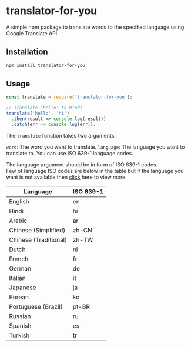 # translator-for-you

A simple npm package to translate words to the specified language using Google Translate API.

## Installation

```bash
npm install translator-for-you
```

## Usage

```js
const translate = require('translator-for-you');

// Translate 'hello' to Hindi
translate('hello', 'hi')
  .then(result => console.log(result))
  .catch(err => console.log(err));
```
The `translate` function takes two arguments:

`word`: The word you want to translate.
`language`: The language you want to translate to. You can use ISO 639-1 language codes.

The language argument should be in form of ISO 639-1 codes.  
Few of language ISO codes are below in the table but if the language you want is not available then [click](https://lingohub.com/academy/best-practices/iso-639-1-list) here to view more

| Language | ISO 639-1 |
| -------- | -------- |
| English  | en       |
| Hindi    | hi       |
| Arabic   | ar       |
| Chinese (Simplified)  | zh-CN  |
| Chinese (Traditional) | zh-TW  |
| Dutch    | nl       |
| French   | fr       |
| German   | de       |
| Italian  | it       |
| Japanese | ja       |
| Korean   | ko       |
| Portuguese (Brazil)   | pt-BR  |
| Russian  | ru       |
| Spanish  | es       |
| Turkish  | tr       |

